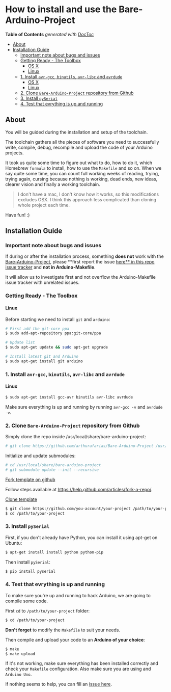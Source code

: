 
# How to install and use the Bare-Arduino-Project

<!-- START doctoc generated TOC please keep comment here to allow auto update -->
<!-- DON'T EDIT THIS SECTION, INSTEAD RE-RUN doctoc TO UPDATE -->
**Table of Contents**  *generated with [DocToc](http://doctoc.herokuapp.com/)*

- [About](#about)
- [Installation Guide](#installation-guide)
  - [Important note about bugs and issues](#important-note-about-bugs-and-issues)
  - [Getting Ready - The Toolbox](#getting-ready---the-toolbox)
    - [OS X](#os-x)
    - [Linux](#linux)
  - [1. Install `avr-gcc`, `binutils`, `avr-libc` and `avrdude`](#1-install-avr-gcc-binutils-avr-libc-and-avrdude)
    - [OS X](#os-x-1)
    - [Linux](#linux-1)
  - [2. Clone `Bare-Arduino-Project` repository from Github](#2-clone-bare-arduino-project-repository-from-github)
  - [3. Install `pySerial`](#3-install-pyserial)
  - [4. Test that evrything is up and running](#4-test-that-evrything-is-up-and-running)

<!-- END doctoc generated TOC please keep comment here to allow auto update -->

## About

You will be guided during the installation and setup of the toolchain.

The toolchain gathers all the pieces of software you need to successfully write, compile, debug, recompile and upload the code of your Arduino projects.

It took us quite some time to figure out what to do, how to do it, which Homebrew `formula` to install, how to use the `Makefile` and so on. When we say quite some time, you can count full working weeks of reading, trying, trying again, cursing because nothing is working, dead ends, new ideas, clearer vision and finally a working toolchain.

> I don't have a mac, I don't know how it works, so this modifications excludes OSX.
> I think this approach less complicated than cloning whole project each time.

Have fun! :)

## Installation Guide

### Important note about bugs and issues

If during or after the installation process, something **does not** work with the [Bare-Arduino-Project](https://github.com/WeAreLeka/bare-arduino-project), please **first report the issue [here** in this repo issue tracker](https://github.com/WeAreLeka/bare-arduino-project/issues) and **not in Arduino-Makefile**.

It will allow us to investigate first and not overflow the Arduino-Makefile issue tracker with unrelated issues.

### Getting Ready - The Toolbox

#### Linux

Before starting we need to install `git` and `arduino`:

```Bash
# First add the git-core ppa
$ sudo add-apt-repository ppa:git-core/ppa

# Update list
$ sudo apt-get update && sudo apt-get upgrade

# Install latest git and Arduino
$ sudo apt-get install git arduino
```

### 1. Install `avr-gcc`, `binutils`, `avr-libc` and `avrdude`

#### Linux

```Bash
$ sudo apt-get install gcc-avr binutils avr-libc avrdude
```

Make sure everything is up and running by running `avr-gcc -v` and `avrdude -v`.

### 2. Clone `Bare-Arduino-Project` repository from Github

Simply clone the repo inside /usr/local/share/bare-arduino-project:

```Bash
# git clone https://github.com/arthurafarias/Bare-Arduino-Project /usr/local/share/bare-arduino-project
```

Initialize and update submodules:

```Bash
# cd /usr/local/share/bare-arduino-project	
# git submodule update --init --recursive
```

[Fork template on github](https://github.com/arthurafarias/bare-arduino-project-template-linux)

Follow steps available at https://help.github.com/articles/fork-a-repo/.
 
[Clone template](https://github.com/your-account/your-project)

```Bash
$ git clone https://github.com/you-account/your-project /path/to/your-project
$ cd /path/to/your-project
```

### 3. Install `pySerial`

First, if you don't already have Python, you can install it using apt-get on Ubuntu:

```Bash
$ apt-get install install python python-pip
```

Then install `pySerial`:

```Bash
$ pip install pyserial
```

### 4. Test that evrything is up and running

To make sure you're up and running to hack Arduino, we are going to compile some code.

First `cd` to `/path/to/your-project` folder:

```Bash
$ cd /path/to/your-project
```

**Don't forget** to modify the `Makefile` to suit your needs.

Then compile and upload your code to an **Arduino of your choice**:

```Bash
$ make
$ make upload
```

If it's not working, make sure everything has been installed correctly and check your `Makefile` configuration. Also make sure you are using and `Arduino Uno`.

If nothing seems to help, you can fill an [issue here](https://github.com/arthurafarias/Bare-Arduino-Project/issues).
